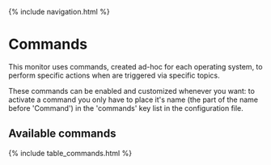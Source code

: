 {% include navigation.html %}

# Commands

This monitor uses commands, created ad-hoc for each operating system, to perform specific actions when are triggered via specific topics.

These commands can be enabled and customized whenever you want: to activate a command you only have to place it's name (the part of the name before 'Command') in the 'commands' key list in the configuration file.

## Available commands

{% include table_commands.html %}